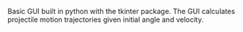Basic GUI built in python with the tkinter package.
The GUI calculates projectile motion trajectories given initial angle and velocity.
